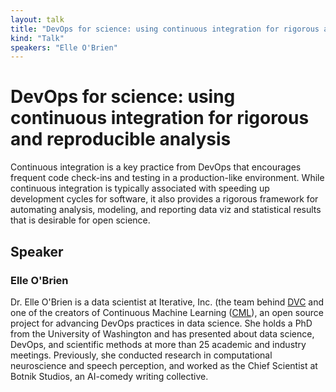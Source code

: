 ```yaml
---
layout: talk
title: "DevOps for science: using continuous integration for rigorous and reproducible analysis"
kind: "Talk"
speakers: "Elle O'Brien"
---
```


# DevOps for science: using continuous integration for rigorous and reproducible analysis

Continuous integration is a key practice from DevOps that encourages frequent code check-ins and testing in a production-like environment. While continuous integration is typically associated with speeding up development cycles for software, it also provides a rigorous framework for automating analysis, modeling, and reporting data viz and statistical results that is desirable for open science.

## Speaker

### Elle O'Brien

Dr. Elle O'Brien is a data scientist at Iterative, Inc. (the team behind [DVC](https://dvc.org) and one of the creators of Continuous Machine Learning ([CML](https://cml.dev)), an open source project for advancing DevOps practices in data science. She holds a PhD from the University of Washington and has presented about data science, DevOps, and scientific methods at more than 25 academic and industry meetings. Previously, she conducted research in computational neuroscience and speech perception, and worked as the Chief Scientist at Botnik Studios, an AI-comedy writing collective.
